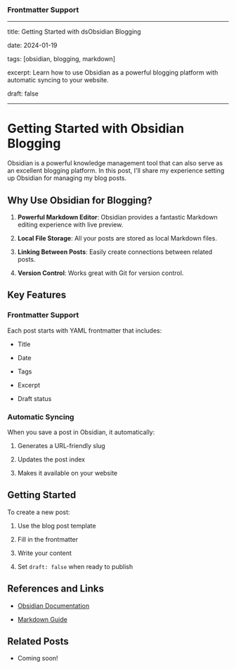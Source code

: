 ### Frontmatter Support

---

title: Getting Started with dsObsidian Blogging

date: 2024-01-19

tags: [obsidian, blogging, markdown]

excerpt: Learn how to use Obsidian as a powerful blogging platform with automatic syncing to your website.

draft: false

---

  

# Getting Started with Obsidian Blogging

  

Obsidian is a powerful knowledge management tool that can also serve as an excellent blogging platform. In this post, I'll share my experience setting up Obsidian for managing my blog posts.

  

## Why Use Obsidian for Blogging?

  

1. **Powerful Markdown Editor**: Obsidian provides a fantastic Markdown editing experience with live preview.

2. **Local File Storage**: All your posts are stored as local Markdown files.

3. **Linking Between Posts**: Easily create connections between related posts.

4. **Version Control**: Works great with Git for version control.

  

## Key Features

  

### Frontmatter Support

Each post starts with YAML frontmatter that includes:

- Title

- Date

- Tags

- Excerpt

- Draft status

  

### Automatic Syncing

When you save a post in Obsidian, it automatically:

1. Generates a URL-friendly slug

2. Updates the post index

3. Makes it available on your website

  

## Getting Started

  

To create a new post:

1. Use the blog post template

2. Fill in the frontmatter

3. Write your content

4. Set `draft: false` when ready to publish

  

## References and Links

- [Obsidian Documentation](https://help.obsidian.md)

- [Markdown Guide](https://www.markdownguide.org)

  

## Related Posts

- Coming soon!